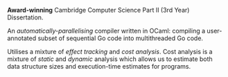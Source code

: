 **Award-winning** Cambridge Computer Science Part II (3rd Year) Dissertation. 

An _automatically-parallelising_ compiler written in OCaml: compiling a user-annotated subset of sequential Go code into multithreaded Go code. 

Utilises a mixture of _effect tracking_ and _cost analysis_. Cost analysis is a mixture of _static_ and _dynamic_ analysis which allows us to estimate both data structure sizes and execution-time estimates for programs.
